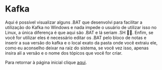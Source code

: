 # <b>Kafka</b>

Aqui é possível visualizar alguns .BAT que desenvolvi para facilitar a utilização do Kafka no Windows e nada impede o usuário de utilizar isso no Linux, a única diferença é que aqui são .BAT e lá seriam .SH 👨‍💻. Enfim, se você for utilizar eles é necessário editar os .BAT pelo bloco de notas e inserir a sua versão do kafka e o local exato da pasta onde você extraiu ele, como eu aconselho deixar na raiz do sistema, se você vez isso, apenas insira alí a versão e o nome dos tópicos que você for criar.

Para retornar à página inicial clique <a href="https://github.com/AX414/tcc-bcc/">aqui</a>.
